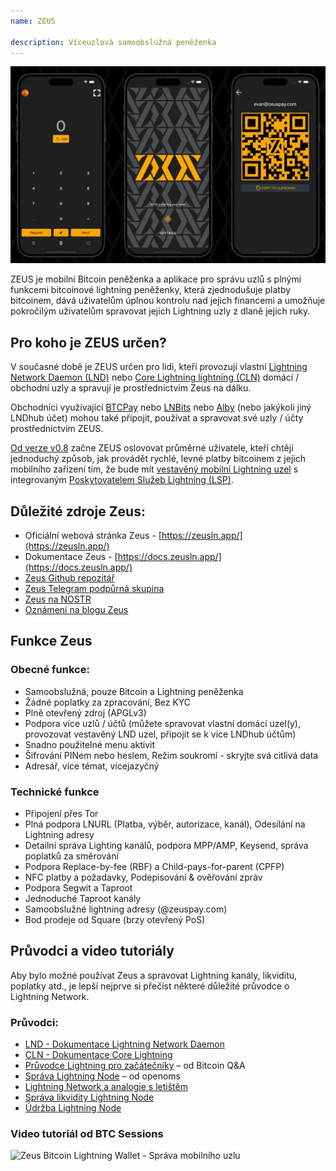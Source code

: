 ```yaml
---
name: ZEUS

description: Víceuzlová samoobslužná peněženka
---
```


![Zeus](assets/zeus_intro.webp)

ZEUS je mobilní Bitcoin peněženka a aplikace pro správu uzlů s plnými funkcemi bitcoinové lightning peněženky, která zjednodušuje platby bitcoinem, dává uživatelům úplnou kontrolu nad jejich financemi a umožňuje pokročilým uživatelům spravovat jejich Lightning uzly z dlaně jejich ruky.

## Pro koho je ZEUS určen?
V současné době je ZEUS určen pro lidi, kteří provozují vlastní [Lightning Network Daemon (LND)](https://lightning.engineering/) nebo [Core Lightning lightning (CLN)](https://blockstream.com/lightning/) domácí / obchodní uzly a spravují je prostřednictvím Zeus na dálku.

Obchodníci využívající [BTCPay](https://btcpayserver.org/) nebo [LNBits](https://lnbits.com/) nebo [Alby](https://getalby.com/) (nebo jakýkoli jiný LNDhub účet) mohou také připojit, používat a spravovat své uzly / účty prostřednictvím ZEUS.

[Od verze v0.8](https://blog.zeusln.com/zeus-v0-8-0-open-beta/) začne ZEUS oslovovat průměrné uživatele, kteří chtějí jednoduchý způsob, jak provádět rychlé, levné platby bitcoinem z jejich mobilního zařízení tím, že bude mít [vestavěný mobilní Lightning uzel](https://docs.zeusln.app/category/embedded-node) s integrovaným [Poskytovatelem Služeb Lightning (LSP)](https://docs.zeusln.app/lsp/intro).

## Důležité zdroje Zeus:
- Oficiální webová stránka Zeus - [https://zeusln.app/](https://zeusln.app/)
- Dokumentace Zeus - [https://docs.zeusln.app/](https://docs.zeusln.app/)
- [Zeus Github repozitář](https://github.com/ZeusLN/zeus)
- [Zeus Telegram podpůrná skupina](https://t.me/ZeusLN)
- [Zeus na NOSTR](https://iris.to/zeus@zeusln.app)
- [Oznámení na blogu Zeus](https://blog.zeusln.com)

## Funkce Zeus
### Obecné funkce:
- Samoobslužná, pouze Bitcoin a Lightning peněženka
- Žádné poplatky za zpracování, Bez KYC
- Plně otevřený zdroj (APGLv3)
- Podpora více uzlů / účtů (můžete spravovat vlastní domácí uzel(y), provozovat vestavěný LND uzel, připojit se k více LNDhub účtům)
- Snadno použitelné menu aktivit
- Šifrování PINem nebo heslem, Režim soukromí - skryjte svá citlivá data
- Adresář, více témat, vícejazyčný

### Technické funkce
- Připojení přes Tor
- Plná podpora LNURL (Platba, výběr, autorizace, kanál), Odesílání na Lightning adresy
- Detailní správa Lighting kanálů, podpora MPP/AMP, Keysend, správa poplatků za směrování
- Podpora Replace-by-fee (RBF) a Child-pays-for-parent (CPFP)
- NFC platby a požadavky, Podepisování & ověřování zpráv
- Podpora Segwit a Taproot
- Jednoduché Taproot kanály
- Samoobslužné lightning adresy (@zeuspay.com)
- Bod prodeje od Square (brzy otevřený PoS)

## Průvodci a video tutoriály
Aby bylo možné používat Zeus a spravovat Lightning kanály, likviditu, poplatky atd., je lepší nejprve si přečíst některé důležité průvodce o Lightning Network.

### Průvodci:
- [LND - Dokumentace Lightning Network Daemon](https://docs.lightning.engineering/)
- [CLN - Dokumentace Core Lightning](https://lightning.readthedocs.io/index.html)
- [Průvodce Lightning pro začátečníky](https://bitcoiner.guide/lightning/) – od Bitcoin Q&A
- [Správa Lightning Node](https://www.lightningnode.info/) – od openoms
- [Lightning Network a analogie s letištěm](https://darthcoin.substack.com/p/the-lightning-network-and-the-airport)
- [Správa likvidity Lightning Node](https://darthcoin.substack.com/p/managing-lightning-node-liquidity)
- [Údržba Lightning Node](https://darthcoin.substack.com/p/lightning-node-maintenance)

### Video tutoriál od BTC Sessions

![Zeus Bitcoin Lightning Wallet - Správa mobilního uzlu](https://youtu.be/hmmehTnV3ys)